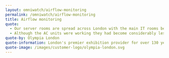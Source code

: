 ```yaml
---
layout: omniwatch/airflow-monitoring
permalink: /omniwatch/airflow-monitoring
title: Airflow monitoring
quote:
  - Our server rooms are spread across London with the main IT rooms being in Hammersmith and our fail-over room is in Canary Wharf. We had a problem with unusual high temperatures in the Canary Wharf location and after some lengthy investigation we realised the air conditioning (AC) filters had become blocked.
  - Although the AC units were working they had become considerably less efficient. By installing air-flow sensors near to the air conditioning outlets we now monitor the strength of airflow as a key element of our preventative maintenance program.
quote-by: Olympia London
quote-information: London's premier exhibition provider for over 130 years.
quote-image: /images/customer-logo/olympia-london.svg
---
```

